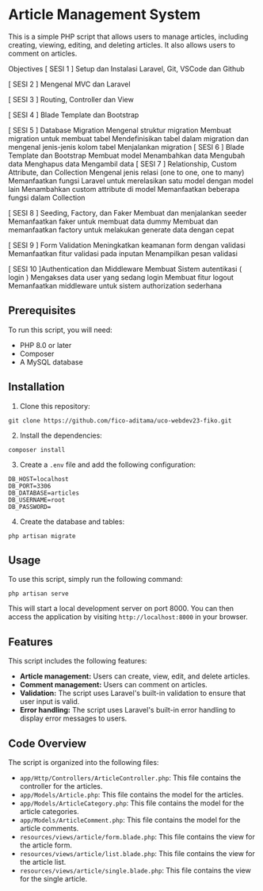 # Article Management System

This is a simple PHP script that allows users to manage articles, including creating, viewing, editing, and deleting articles. It also allows users to comment on articles.

Objectives
[ SESI 1 ] Setup dan Instalasi Laravel, Git, VSCode dan Github

[ SESI 2 ] Mengenal MVC dan Laravel

[ SESI 3 ] Routing, Controller dan View

[ SESI 4 ] Blade Template dan Bootstrap

[ SESI 5 ] Database Migration
            Mengenal struktur migration
            Membuat migration untuk membuat tabel
            Mendefinisikan tabel dalam migration dan mengenal jenis-jenis kolom tabel
            Menjalankan migration
[ SESI 6 ] Blade Template dan Bootstrap
            Membuat model
            Menambahkan data
            Mengubah data
            Menghapus data
            Mengambil data
[ SESI 7 ] Relationship, Custom Attribute, dan Collection
            Mengenal jenis relasi (one to one, one to many)
            Memanfaatkan fungsi Laravel untuk merelasikan satu model dengan model lain
            Menambahkan custom attribute di model
            Memanfaatkan beberapa fungsi dalam Collection

[ SESI 8 ] Seeding, Factory, dan Faker
            Membuat dan menjalankan seeder
            Memanfaatkan faker untuk membuat data dummy
            Membuat dan memanfaatkan factory untuk melakukan generate data dengan cepat

[ SESI 9 ] Form Validation
            Meningkatkan keamanan form dengan validasi
            Memanfaatkan fitur validasi pada inputan
            Menampilkan pesan validasi

[ SESI 10 ]Authentication dan Middleware
            Membuat Sistem autentikasi ( login )
            Mengakses data user yang sedang login
            Membuat fitur logout
            Memanfaatkan middleware untuk sistem authorization sederhana


## Prerequisites

To run this script, you will need:

* PHP 8.0 or later
* Composer
* A MySQL database

## Installation

1. Clone this repository:

```
git clone https://github.com/fico-aditama/uco-webdev23-fiko.git
```

2. Install the dependencies:

```
composer install
```

3. Create a `.env` file and add the following configuration:

```
DB_HOST=localhost
DB_PORT=3306
DB_DATABASE=articles
DB_USERNAME=root
DB_PASSWORD=
```

4. Create the database and tables:

```
php artisan migrate
```

## Usage

To use this script, simply run the following command:

```
php artisan serve
```

This will start a local development server on port 8000. You can then access the application by visiting `http://localhost:8000` in your browser.

## Features

This script includes the following features:

* **Article management:** Users can create, view, edit, and delete articles.
* **Comment management:** Users can comment on articles.
* **Validation:** The script uses Laravel's built-in validation to ensure that user input is valid.
* **Error handling:** The script uses Laravel's built-in error handling to display error messages to users.

## Code Overview

The script is organized into the following files:

* `app/Http/Controllers/ArticleController.php`: This file contains the controller for the articles.
* `app/Models/Article.php`: This file contains the model for the articles.
* `app/Models/ArticleCategory.php`: This file contains the model for the article categories.
* `app/Models/ArticleComment.php`: This file contains the model for the article comments.
* `resources/views/article/form.blade.php`: This file contains the view for the article form.
* `resources/views/article/list.blade.php`: This file contains the view for the article list.
* `resources/views/article/single.blade.php`: This file contains the view for the single article.
